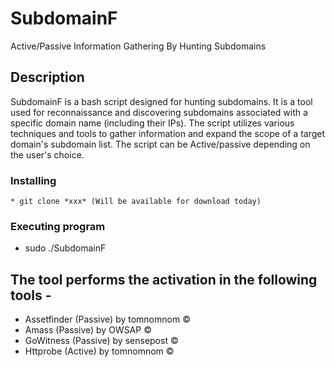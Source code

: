 # SubdomainF

Active/Passive Information Gathering By Hunting Subdomains

## Description

SubdomainF is a bash script designed for hunting subdomains. 
It is a tool used for reconnaissance and discovering subdomains associated with a specific domain name (including their IPs). 
The script utilizes various techniques and tools to gather information and expand the scope of a target domain's subdomain list.
The script can be Active/passive depending on the user's choice.

### Installing
```
* git clone *xxx* (Will be available for download today)
```

### Executing program

* sudo ./SubdomainF

## The tool performs the activation in the following tools -
* Assetfinder (Passive) by tomnomnom &copy;
* Amass (Passive) by OWSAP &copy;
* GoWitness (Passive) by sensepost &copy;
* Httprobe (Active) by tomnomnom &copy;
